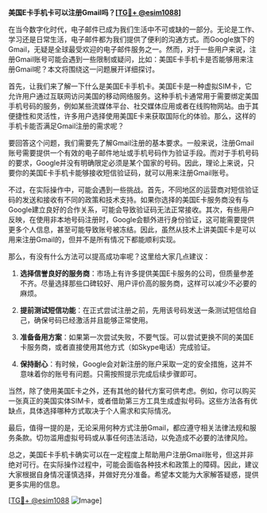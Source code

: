 **美国E卡手机卡可以注册Gmail吗？[[TG💪+ @esim1088](https://t.me/s/esim1088)]**

在当今数字化时代，电子邮件已成为我们生活中不可或缺的一部分。无论是工作、学习还是日常生活，电子邮件都为我们提供了便利的沟通方式。而Google旗下的Gmail，无疑是全球最受欢迎的电子邮件服务之一。然而，对于一些用户来说，注册Gmail账号可能会遇到一些限制或疑问，比如：美国E卡手机卡是否能够用来注册Gmail呢？本文将围绕这一问题展开详细探讨。

首先，让我们来了解一下什么是美国E卡手机卡。美国E卡是一种虚拟SIM卡，它允许用户通过互联网访问美国的移动网络服务。这种手机卡通常用于需要绑定美国手机号码的服务，例如某些流媒体平台、社交媒体应用或者在线购物网站。由于其便捷性和灵活性，许多用户选择使用美国E卡来获取国际化的体验。那么，这样的手机卡能否满足Gmail注册的需求呢？

要回答这个问题，我们需要先了解Gmail注册的基本要求。一般来说，注册Gmail账号需要提供一个有效的电子邮件地址或手机号码作为验证手段。而对于手机号码的要求，Google并没有明确限定必须是某个国家的号码。因此，理论上来说，只要你的美国E卡手机卡能够接收短信验证码，就可以用来注册Gmail账号。

不过，在实际操作中，可能会遇到一些挑战。首先，不同地区的运营商对短信验证码的发送和接收有不同的政策和技术支持。如果你选择的美国E卡服务商没有与Google建立良好的合作关系，可能会导致验证码无法正常接收。其次，有些用户反映，在使用非本地号码注册时，Google会额外进行身份验证，这可能需要提供更多个人信息，甚至可能导致账号被冻结。因此，虽然从技术上讲美国E卡是可以用来注册Gmail的，但并不是所有情况下都能顺利实现。

那么，有没有什么方法可以提高成功率呢？这里给大家几点建议：

1. **选择信誉良好的服务商**：市场上有许多提供美国E卡服务的公司，但质量参差不齐。尽量选择那些口碑较好、用户评价高的服务商，这样可以减少不必要的麻烦。
   
2. **提前测试短信功能**：在正式尝试注册之前，先用该号码发送一条测试短信给自己，确保号码已经激活并且能够正常使用。

3. **准备备用方案**：如果第一次尝试失败，不要气馁。可以尝试更换不同的美国E卡服务商，或者直接使用其他方式（如Skype电话）完成验证。

4. **保持耐心**：有时候，Google会对新注册的账户采取一定的安全措施，这并不意味着你的账号有问题。只需按照提示完成后续步骤即可。

当然，除了使用美国E卡之外，还有其他的替代方案可供考虑。例如，你可以购买一张真正的美国实体SIM卡，或者借助第三方工具生成虚拟号码。这些方法各有优缺点，具体选择哪种方式取决于个人需求和实际情况。

最后，值得一提的是，无论采用何种方式注册Gmail，都应遵守相关法律法规和服务条款。切勿滥用虚拟号码或从事任何违法活动，以免造成不必要的法律风险。

总之，美国E卡手机卡确实可以在一定程度上帮助用户注册Gmail账号，但这并非绝对可行。在实际操作过程中，可能会面临各种技术和政策上的障碍。因此，建议大家根据自身情况谨慎选择，并做好充分准备。希望本文能为大家解答疑惑，提供更多实用的信息。

[[TG💪+ @esim1088](https://t.me/s/esim1088) ![Image](https://i.postimg.cc/4NQfJmqS/Snipaste-2025-05-13-00-14-12.png)]
